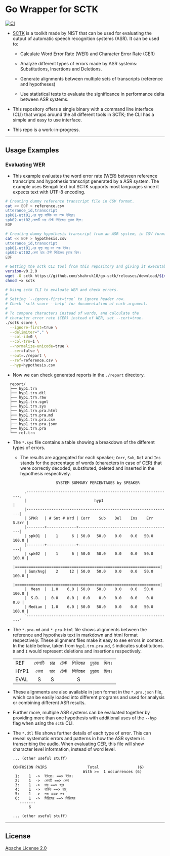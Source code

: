 # Go Wrapper for SCTK

[![CI](https://github.com/shahruk10/go-sctk/actions/workflows/ci.yml/badge.svg)](https://github.com/shahruk10/go-sctk/actions/workflows/ci.yml)

- [SCTK](https://github.com/usnistgov/SCTK) is a toolkit made by NIST that can be used for evaluating the output of automatic speech recognition systems (ASR). It can be used to:

  - Calculate Word Error Rate (WER) and Character Error Rate (CER)

  - Analyze different types of errors made by ASR systems: Substitutions, Insertions and Deletions.

  - Generate alignments between multiple sets of transcripts (reference and hypotheses)

  - Use statistical tests to evaluate the significance in performance delta between ASR systems.

- This repository offers a single binary with a command line interface (CLI) that wraps around the all different tools in SCTK; the CLI has a simple and easy to use interface.

- This repo is a work-in-progress.

---

## Usage Examples

### Evaluating WER

- This example evaluates the word error rate (WER) between reference transcripts
  and hypothesis transcript generated by a ASR system. The example uses Bengali
  text but SCTK supports most languages since it expects text with UTF-8
  encoding.

```sh
# Creating dummy reference transcript file in CSV format.
cat << EOF > reference.csv
utterance_id,transcript
spk01-utt01,এর মূল্য বার্ষিক দশ লক্ষ ইউরো।
spk02-utt02,খেলাটি চার টেস্ট সিরিজের চূড়ান্ত ছিল।
EOF

# Creating dummy hypothesis transcript from an ASR system, in CSV format.
cat << EOF > hypothesis.csv
utterance_id,transcript
spk01-utt01,এর মূল্য বার্ দশ লক ইউর।
spk02-utt02,খেলা ছার টেস্ট শিরিজের চূড়ান্ত ছিল।
EOF

# Getting the sctk CLI tool from this repository and giving it executable permissions.
version=v0.2.0
wget -O sctk https://github.com/shahruk10/go-sctk/releases/download/${version}/sctk
chmod +x sctk

# Using sctk CLI to evaluate WER and check errors.
#
# Setting `--ignore-first=true` to ignore header row.
# Check `sctk score --help` for documentation of each argument.
#
# To compare characters instead of words, and calculate the
# character error rate (CER) instead of WER, set --cert=true.
./sctk score \
  --ignore-first=true \
  --delimiter="," \
  --col-id=0 \
  --col-trn=1 \
  --normalize-unicode=true \
  --cer=false \
  --out=./report \
  --ref=reference.csv \
  --hyp=hypothesis.csv
```

- Now we can check generated reports in the `./report` directory.

```
  report/
  ├── hyp1.trn
  ├── hyp1.trn.dtl
  ├── hyp1.trn.raw
  ├── hyp1.trn.sgml
  ├── hyp1.trn.sys
  ├── hyp1.trn.pra.html
  ├── hyp1.trn.pra.md
  ├── hyp1.trn.pra.csv
  ├── hyp1.trn.pra.json
  ├── hyp1.trn.pra
  └── ref.trn
```

- The `*.sys` file contains a table showing a breakdown of the different types of errors.

  - The results are aggregated for each speaker; `Corr`, `Sub`, `Del` and `Ins`
    stands for the percentage of words (characters in case of CER) that were
    correctly decoded, substituted, deleted and inserted in the hypothesis
    respectively.

  ```
                     SYSTEM SUMMARY PERCENTAGES by SPEAKER                      

       ,----------------------------------------------------------------.
       |                              hyp1                              |
       |----------------------------------------------------------------|
       | SPKR   | # Snt # Wrd | Corr    Sub    Del    Ins    Err  S.Err |
       |--------+-------------+-----------------------------------------|
       | spk01  |    1      6 | 50.0   50.0    0.0    0.0   50.0  100.0 |
       |--------+-------------+-----------------------------------------|
       | spk02  |    1      6 | 50.0   50.0    0.0    0.0   50.0  100.0 |
       |================================================================|
       | Sum/Avg|    2     12 | 50.0   50.0    0.0    0.0   50.0  100.0 |
       |================================================================|
       |  Mean  |  1.0    6.0 | 50.0   50.0    0.0    0.0   50.0  100.0 |
       |  S.D.  |  0.0    0.0 |  0.0    0.0    0.0    0.0    0.0    0.0 |
       | Median |  1.0    6.0 | 50.0   50.0    0.0    0.0   50.0  100.0 |
       `----------------------------------------------------------------'
  ```

- The `*.pra.md` and `*.pra.html` file shows alignments between the reference
  and hypothesis text in markdown and html format respectively. These alignment
  files make it easy to see errors in context. In the table below, taken from
  `hyp1.trn.pra.md`, `S` indicates substitutions. `D` and `I` would represent
  deletions and insertions respectively.

  |      |        |     |       |         |          |      |
  |:-----|:------:|:---:|:-----:|:-------:|:--------:|:----:|
  | REF  | খেলাটি | চার | টেস্ট | সিরিজের | চূড়ান্ত | ছিল। |
  | HYP1 |  খেলা  | ছার | টেস্ট | শিরিজের | চূড়ান্ত | ছিল। |
  | EVAL |   S    |  S  |       |    S    |          |      |

- These alignments are also available in json format in the `*.pra.json` file,
  which can be easily loaded into different programs and used for analysis or
  combining different ASR results.

- Further more, multiple ASR systems can be evaluated together by providing more than
  one hypothesis with additional uses of the `--hyp` flag when using the `sctk` CLI.

- The `*.dtl` file shows further details of each type of error. This can reveal systematic
  errors and patterns in how the ASR system is transcribing the audio. When evaluating CER,
  this file will show character level information, instead of word level.

  ```
  ... (other useful stuff)

  CONFUSION PAIRS                  Total                 (6)
                                 With >=  1 occurrences (6)
   1:    1  ->  ইউরো। ==> ইউর।
   2:    1  ->  খেলাটি ==> খেলা
   3:    1  ->  চার ==> ছার
   4:    1  ->  বার্ষিক ==> বার্
   5:    1  ->  লক্ষ ==> লক
   6:    1  ->  সিরিজের ==> শিরিজের
     -------                                                                                          
         6  

  ... (other useful stuff)
  ```

---

## License

[Apache License 2.0](LICENSE)
